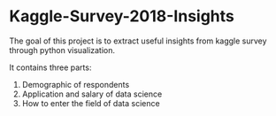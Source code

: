 # Kaggle-Survey-2018-Insights

The goal of this project is to extract useful insights from kaggle survey through python visualization.

It contains three parts:

1. Demographic of respondents
2. Application and salary of data science
3. How to enter the field of data science
